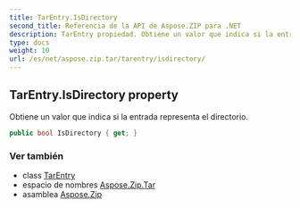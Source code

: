 ```yaml
---
title: TarEntry.IsDirectory
second_title: Referencia de la API de Aspose.ZIP para .NET
description: TarEntry propiedad. Obtiene un valor que indica si la entrada representa el directorio.
type: docs
weight: 10
url: /es/net/aspose.zip.tar/tarentry/isdirectory/
---
```

## TarEntry.IsDirectory property

Obtiene un valor que indica si la entrada representa el directorio.

```csharp
public bool IsDirectory { get; }
```

### Ver también

* class [TarEntry](../)
* espacio de nombres [Aspose.Zip.Tar](../../tarentry/)
* asamblea [Aspose.Zip](../../../)



